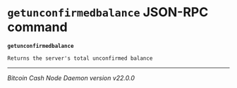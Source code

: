 `getunconfirmedbalance` JSON-RPC command
========================================

**`getunconfirmedbalance`**

```
Returns the server's total unconfirmed balance
```

***

*Bitcoin Cash Node Daemon version v22.0.0*

